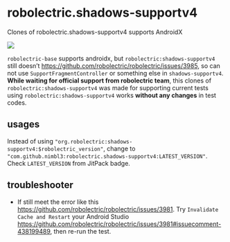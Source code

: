 # robolectric.shadows-supportv4
Clones of robolectric.shadows-supportv4 supports AndroidX

[![](https://jitpack.io/v/nimbl3/robolectric.shadows-supportv4.svg)](https://jitpack.io/#nimbl3/robolectric.shadows-supportv4)

`robolectric-base` supports androidx, but `robolectric:shadows-supportv4` still doesn’t https://github.com/robolectric/robolectric/issues/3985, so can not use `SupportFragmentController` or something else in `shadows-supportv4`. **While waiting for official support from robolectric team**,  this clones of `robolectric:shadows-supportv4` was made for supporting current tests using `robolectric:shadows-supportv4` works **without any changes** in test codes.

## usages
Instead of using `"org.robolectric:shadows-supportv4:$robolectric_version"`, change to `"com.github.nimbl3:robolectric.shadows-supportv4:LATEST_VERSION"`. Check `LATEST_VERSION` from JitPack badge.

## troubleshooter
- If still meet the error like this https://github.com/robolectric/robolectric/issues/3981. Try `Invalidate Cache and Restart` your Android Studio https://github.com/robolectric/robolectric/issues/3981#issuecomment-438199489, then re-run the test.
